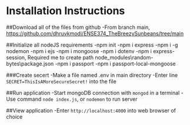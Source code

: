 # Installation Instructions
##Download all of the files from github
-From branch main, https://github.com/dhruvkmodi/ENSE374_TheBreezySunbeans/tree/main

##Initialize all nodeJS requirements
-npm init
-npm i express
-npm i -g nodemon
-npm i ejs
-npm i mongoose
-npm i dotenv
-npm i express-session, Required me to create path node_modules\random-bytes\package.json
-npm i passport
-npm i passport-local-mongoose

###Create secert
-Make a file named .env in main directory
-Enter line `SECRET=ThisIsAMoreSecureSecret!` into the file

##Run application
-Start mongoDB connection with `mongod` in a terminal
-Use command `node index.js`, or `nodemon` to run server

##View application
-Enter `http://localhost:4000` into web browser of choice
